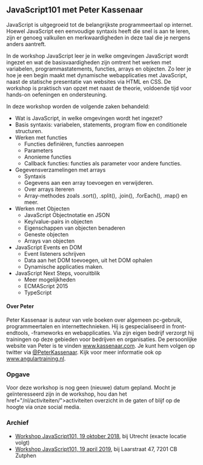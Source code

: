 <h2>JavaScript101 met Peter Kassenaar</h2>
<p>JavaScript is uitgegroeid tot de belangrijkste programmeertaal op internet. Hoewel JavaScript een eenvoudige syntaxis heeft die snel is aan te leren, zijn er genoeg valkuilen en merkwaardigheden in deze taal die je nergens anders aantreft.</p>
<p>In de workshop JavaScript leer je in welke omgevingen JavaScript wordt ingezet en wat de basisvaardigheden zijn omtrent het werken met variabelen, programmastatements, functies, arrays en objecten. Zo leer je hoe je een begin maakt met dynamische webapplicaties met JavaScript, naast de statische presentatie van websites via HTML en CSS. De workshop is praktisch van opzet met naast de theorie, voldoende tijd voor hands-on oefeningen en ondersteuning.</p>
<p>In deze workshop worden de volgende zaken behandeld:</p>
<ul>
<li>Wat is JavaScript, in welke omgevingen wordt het ingezet?</li>
<li>Basis syntaxis: variabelen, statements, program flow en conditionele structuren.</li>
<li>Werken met functies
<ul>
<li>Functies definiëren, functies aanroepen</li>
<li>Parameters</li>
<li>Anonieme functies</li>
<li>Callback functies: functies als parameter voor andere functies.</li>
</ul>
</li>
<li>Gegevensverzamelingen met arrays
<ul>
<li>Syntaxis</li>
<li>Gegevens aan een array toevoegen en verwijderen.</li>
<li>Over arrays itereren</li>
<li>Array-methodes zoals .sort(), .split(), .join(), .forEach(), .map() en meer.</li>
</ul>
</li>
<li>Werken met Objecten
<ul>
<li>JavaScript Objectnotatie en JSON</li>
<li>Key/value-pairs in objecten</li>
<li>Eigenschappen van objecten benaderen</li>
<li>Geneste objecten</li>
<li>Arrays van objecten</li>
</ul>
</li>
<li>JavaScript Events en DOM
<ul>
<li>Event listeners schrijven</li>
<li>Data aan het DOM toevoegen, uit het DOM ophalen</li>
<li>Dynamische applicaties maken.</li>
</ul>
</li>
<li>JavaScript Next Steps, vooruitblik
<ul>
<li>Meer mogelijkheden</li>
<li>ECMAScript 2015</li>
<li>TypeScript</li>
</ul>
</li>
</ul>
<h4>Over Peter</h4>
<p>Peter Kassenaar is auteur van vele boeken over algemeen pc-gebruik, programmeertalen en internettechnieken. Hij is gespecialiseerd in front-endtools, -frameworks en webapplicaties. Via zijn eigen bedrijf verzorgt hij trainingen op deze gebieden voor bedrijven en organisaties. De persoonlijke website van Peter is te vinden <a href="https://www.kassenaar.com">www.kassenaar.com</a>. Je kunt hem volgen op twitter via <a href="https://twitter.com/peterkassenaar">@PeterKassenaar</a>. Kijk voor meer informatie ook op <a href="https://www.angulartraining.nl/home">www.angulartraining.nl</a>.</p>
<h3>Opgave</h3>
<p>Voor deze workshop is nog geen (nieuwe) datum gepland. Mocht je geïnteresseerd zijn in de workshop, hou dan het href="/nl/activiteiten/">activiteiten overzicht</a> in de gaten of blijf op de hoogte via onze social media.</p>
<h3>Archief</h3>
<ul>
<li><a href="/nl/workshops-archief/workshop-javascript101-met-peter-kassenaar/workshop-javascript101-19-oktober-2018">Workshop JavaScript101, 19 oktober 2018</a>, bij Utrecht (exacte locatie volgt)</li>
<li><a href="/nl/workshops-archief/workshop-javascript101-met-peter-kassenaar/workshop-javascript101-19-april-2019">Workshop JavaScript101, 19 april 2019</a>, bij Laarstraat 47, 7201 CB Zutphen</li>
</ul>
